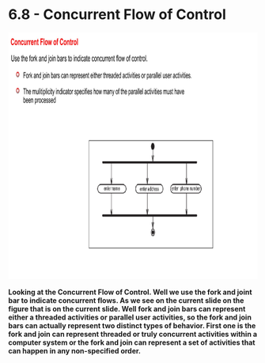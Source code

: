 # 6.8 - Concurrent Flow of Control

<img src="/images/06_08_01.jpg" width="800" height="500">

**Looking at the Concurrent Flow of Control. Well we use the fork and joint bar to indicate concurrent flows. As we see on the current slide on the figure that is on the current slide. Well fork and join bars can represent either a threaded activities or parallel user activities, so the fork and join bars can actually represent two distinct types of behavior. First one is the fork and join can represent threaded or truly concurrent activities within a computer system or the fork and join can represent a set of activities that can happen in any non-specified order.**